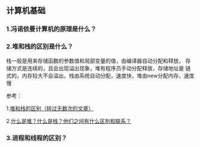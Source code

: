 ## 计算机基础
### 1.冯诺依曼计算机的原理是什么？

### 2.堆和栈的区别是什么？
栈一般是用来存储函数的参数值和局部变量的值，由编译器自动分配和释放，
存储方式是连续的，且会出现溢出现象，堆有程序员手动分配释放，存储地址是
链式的，内存较大不会溢出。栈由系统自动分配，速度快，堆由new分配内存，速度慢

参考：

1.[堆和栈的区别（转过无数次的文章）](http://blog.csdn.net/hairetz/article/details/4141043)

2.[什么是堆？什么是栈？他们之间有什么区别和联系？](https://www.zhihu.com/question/19729973)

### 3.进程和线程的区别？